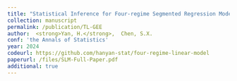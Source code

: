 ```yaml
---
title: "Statistical Inference for Four-regime Segmented Regression Models"
collection: manuscript
permalink: /publication/TL-GEE
author:  <strong>Yan, H.</strong>,  Chen, S.X.
conf: 'the Annals of Statistics'
year: 2024
codeurl: https://github.com/hanyan-stat/four-regime-linear-model
paperurl: /files/SLM-Full-Paper.pdf
additional: true
---
```

